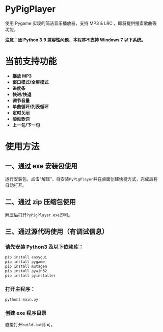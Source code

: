 # PyPigPlayer

使用 Pygame 实现的简洁音乐播放器，支持 MP3 & LRC ，即将提供搜索歌曲等功能。

**注意：因 Python 3.9 兼容性问题，本程序不支持 Windows 7 以下系统。**

# 当前支持功能

- **播放 MP3**
- **窗口模式/全屏模式**
- **进度条**
- **快进/快退**
- **调节音量**
- **单曲循环/列表循环**
- **定时关闭**
- **滚动歌词**
- **上一句/下一句**

# 使用方法

## 一、通过 exe 安装包使用

运行安装包，点击“解压”，将安装`PyPigPlayer`并在桌面创建快捷方式，完成后将自动打开。

## 二、通过 zip 压缩包使用

解压后打开`PyPigPlayer.exe`即可。

## 三、通过源代码使用（有调试信息）

### 请先安装 Python3 及以下依赖库：

```bash
pip install easygui
pip install pygame
pip install mutagen
pip install pywin32
pip install pyinstaller
```

### 打开主程序：

```bash
python3 main.py
```

### 创建 exe 程序目录

直接打开`build.bat`即可。
